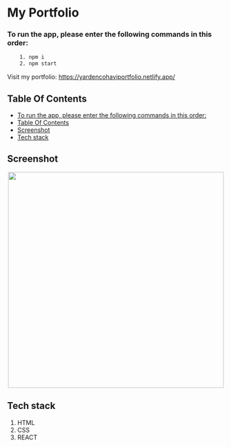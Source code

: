 # My Portfolio

### To run the app, please enter the following commands in this order:
```sh
    1. npm i
    2. npm start
```

Visit my portfolio: https://yardencohaviportfolio.netlify.app/

## Table Of Contents
   - [To run the app, please enter the following commands in this order:](#to-run-the-app-please-enter-the-following-commands-in-this-order)
  - [Table Of Contents](#table-of-contents)
  - [Screenshot](#screenshot)
  - [Tech stack](#tech-stack)
  
## Screenshot
<p align="center"><img src="./src/images/portfolio.gif" width="500" /></p>

## Tech stack
1. HTML
2. CSS
3. REACT

